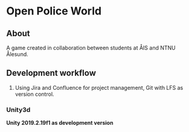 # Open Police World
## About
A game created in collaboration between students at ÅIS and NTNU Ålesund.

## Development workflow
1. Using Jira and Confluence for project management, Git with LFS as version control.

### Unity3d
**Unity 2019.2.19f1 as development version**

